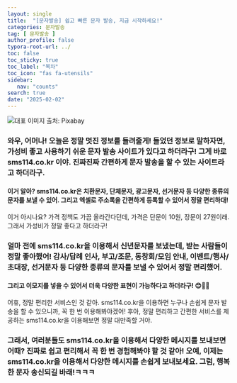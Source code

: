 ```yaml
---
layout: single
title:  "[문자발송] 쉽고 빠른 문자 발송, 지금 시작하세요!"
categories: 문자발송
tag: [ 문자발송 ]
author_profile: false
typora-root-url: ../
toc: false
toc_sticky: true
toc_label: "목차"
toc_icon: "fas fa-utensils"
sidebar:
   nav: "counts"
search: true
date: "2025-02-02"
---
```


![대표 이미지](https://pixabay.com/get/gcd65e60a85758b9211b9b10d0da042d9ec64d8cca1864c50662e83314cc56f3f7708597cd3e25d55fdfb6e3608fcc5017e21166ef306b07b28771e92e1bca069_640.jpg) 출처: Pixabay <!-- Markdown 이미지 삽입 -->

### 와우, 어머나! 오늘은 정말 멋진 정보를 들려줄게! 들었던 정보로 말하자면, 가성비 좋고 사용하기 쉬운 문자 발송 사이트가 있다고 하더라구! 그게 바로 sms114.co.kr 이야. 진짜진짜 간편하게 문자 발송을 할 수 있는 사이트라고 하더라구. 

#### 이거 알아? sms114.co.kr은 치환문자, 단체문자, 광고문자, 선거문자 등 다양한 종류의 문자를 보낼 수 있어. 그리고 엑셀로 주소록을 간편하게 등록할 수 있어서 정말 편리하대! 

이거 아시나요? 가격 정책도 가끔 올라간다던데, 가격은 단문이 10원, 장문이 27원이래. 그래서 가성비가 정말 좋다고 하더라구! 

### 얼마 전에 sms114.co.kr을 이용해서 신년문자를 보냈는데, 받는 사람들이 정말 좋아했어! 감사/답례 인사, 부고/조문, 동창회/모임 안내, 이벤트/행사/초대장, 선거문자 등 다양한 종류의 문자를 보낼 수 있어서 정말 편리했어. 

#### 그리고 이모지를 넣을 수 있어서 더욱 다양한 표현이 가능하다고 하더라구! 😊🎉📱

어휴, 정말 편리한 서비스인 것 같아. sms114.co.kr을 이용하면 누구나 손쉽게 문자 발송을 할 수 있으니까, 꼭 한 번 이용해봐야겠어! 후아, 정말 편리하고 간편한 서비스를 제공하는 sms114.co.kr을 이용해보면 정말 대만족할 거야. 

### 그래서, 여러분들도 sms114.co.kr을 이용해서 다양한 메시지를 보내보면 어때? 진짜로 쉽고 편리해서 꼭 한 번 경험해봐야 할 것 같아! 오예, 이제는 sms114.co.kr을 이용해서 다양한 메시지를 손쉽게 보내보세요. 그럼, 행복한 문자 송신되길 바래!ㅋㅋㅋ
